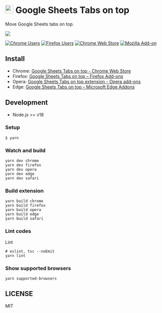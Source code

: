 # <img src="app/images/icon-128.png" height=26> Google Sheets Tabs on top
Move Google Sheets tabs on top.

![](./promo/Screenshot_1280x800.png)


[![Chrome Users](https://img.shields.io/chrome-web-store/users/lbhlhhckfpdpafckdiklcbamkmogjdjc?logo=google-chrome&logoColor=white)](https://chrome.google.com/webstore/detail/google-sheets-tabs-on-top/lbhlhhckfpdpafckdiklcbamkmogjdjc)   [![Firefox Users](https://img.shields.io/amo/users/google-sheets-tabs-on-top?logo=firefox&color=blightcreen)](https://addons.mozilla.org/ja/firefox/addon/google-sheets-tabs-on-top/)   [![Chrome Web Store](https://img.shields.io/chrome-web-store/v/lbhlhhckfpdpafckdiklcbamkmogjdjc?logo=google-chrome&logoColor=white)](https://chrome.google.com/webstore/detail/google-sheets-tabs-on-top/lbhlhhckfpdpafckdiklcbamkmogjdjc)   [![Mozilla Add-on](https://img.shields.io/amo/v/google-sheets-tabs-on-top?logo=firefox)](https://addons.mozilla.org/ja/firefox/addon/google-sheets-tabs-on-top/)


## Install

- Chrome: [Google Sheets Tabs on top - Chrome Web Store](https://chrome.google.com/webstore/detail/sheets-tabs-on-top/lbhlhhckfpdpafckdiklcbamkmogjdjc)
- Firefox: [Google Sheets Tabs on top – Firefox Add-ons](https://addons.mozilla.org/firefox/addon/google-sheets-tabs-on-top/)
- Opera: [Google Sheets Tabs on top extension - Opera add-ons](https://addons.opera.com/extensions/details/google-sheets-tabs-on-top/)
- Edge: [Google Sheets Tabs on top – Microsoft Edge Addons](https://microsoftedge.microsoft.com/addons/detail/ecnahjcplfdahhoemcapljecnappncpm)

## Development
- Node.js >= v18

### Setup
```
$ yarn
```

### Watch and build
```
yarn dev chrome
yarn dev firefox
yarn dev opera
yarn dev edge
yarn dev safari
```

### Build extension
```
yarn build chrome
yarn build firefox
yarn build opera
yarn build edge
yarn build safari
```

### Lint codes
Lint
```
# eslint, tsc --noEmit
yarn lint
```

### Show supported browsers
```
yarn supported-browsers
```

## LICENSE
MIT
